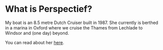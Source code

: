 # What is Perspectief?

My boat is an 8.5 metre Dutch Cruiser built in 1987. She currently is berthed in a marina in Oxford where we cruise the Thames from Lechlade to Windsor and (one day) beyond.

You can read about her [here](https://www.chrisjennings.net/perspectief/).